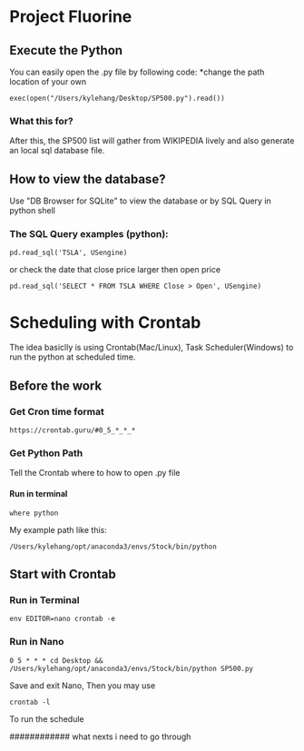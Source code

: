 # Project Fluorine

## Execute the Python
You can easily open the .py file by following code:
*change the path location of your own
```
exec(open("/Users/kylehang/Desktop/SP500.py").read())
```
### What this for?
After this, the SP500 list will gather from WIKIPEDIA lively
and also generate an local sql database file.

## How to view the database?
Use "DB Browser for SQLite" to view the database
or by SQL Query in python shell

### The SQL Query examples (python):
```
pd.read_sql('TSLA', USengine)
```

or check the date that close price larger then open price

```
pd.read_sql('SELECT * FROM TSLA WHERE Close > Open', USengine)
```

# Scheduling with Crontab
The idea basiclly is using Crontab(Mac/Linux), Task Scheduler(Windows) to run the python at scheduled time.
## Before the work
### Get Cron time format

```
https://crontab.guru/#0_5_*_*_*
```

### Get Python Path
Tell the Crontab where to how to open .py file
#### Run in terminal
```
where python
```
My example path like this:
```
/Users/kylehang/opt/anaconda3/envs/Stock/bin/python
```
## Start with Crontab
### Run in Terminal
```
env EDITOR=nano crontab -e
```
### Run in Nano
```
0 5 * * * cd Desktop && /Users/kylehang/opt/anaconda3/envs/Stock/bin/python SP500.py
```
Save and exit Nano, Then you may use 
```
crontab -l
```
To run the schedule


############ what nexts i need to go through 
